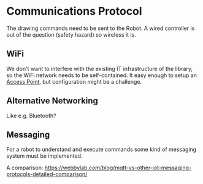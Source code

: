 # Communications Protocol

The drawing commands need to be sent to the Robot. A wired controller is out of the question (safety hazard) so wireless it is.

## WiFi

We don't want to interfere with the existing IT infrastructure of the library, so the WiFi network needs to be self-contained. It easy enough to setup an [Access Point](https://en.wikipedia.org/wiki/Wireless_access_point), but configuration might be a challenge.

## Alternative Networking

Like e.g. Bluetooth?

## Messaging

For a robot to understand and execute commands some kind of messaging system must be implemented.

A comparison: https://webbylab.com/blog/mqtt-vs-other-iot-messaging-protocols-detailed-comparison/
